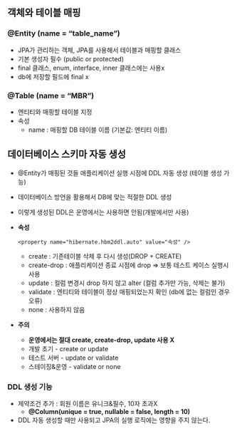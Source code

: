 ## 객체와 테이블 매핑

### @Entity (name = “table_name”)

- JPA가 관리하는 객체, JPA를 사용해서 테이블과 매핑할 클래스
- 기본 생성자 필수 (public or protected)
- final 클래스, enum, interface, inner 클래스에는 사용x
- db에 저장할 필드에 final x

### @Table (name = “MBR”)

- 엔티티와 매핑할 테이블 지정
- 속성
    - name : 매핑할 DB 테이블 이름 (기본값: 엔티티 이름)

## 데이터베이스 스키마 자동 생성

- @Entity가 매핑된 것들 애플리케이션 실행 시점에 DDL 자동 생성 (테이블 생성 가능)
- 데이터베이스 방언을 활용해서 DB에 맞는 적절한 DDL 생성
- 이렇게 생성된 DDL은 운영에서는 사용하면 안됨(개발에서만 사용)   

- **속성**
    
    `<property name="hibernate.hbm2ddl.auto" value="속성" />`
    
    - create : 기존테이블 삭제 후 다시 생성(DROP + CREATE)
    - create-drop : 애플리케이션 종료 시점에 drop ⇒ 보통 테스트 케이스 실행시 사용
    - update : 컬럼 변경시 drop 하지 않고 alter (컬럼 추가만 가능, 삭제는 불가)
    - validate : 엔티티와 테이블이 정상 매핑되었는지 확인 (db에 없는 컬럼인 경우 오류)
    - none : 사용하지 않음

- **주의**
    - **운영에서는 절대 create, create-drop, update 사용 X**
    - 개발 초기 - create or update
    - 테스트 서버 - update or validate
    - 스테이징&운영 - validate or none

### DDL 생성 기능

- 제약조건 추가 : 회원 이름은 유니크&필수, 10자 초과X
    - **@Column(unique = true, nullable = false, length = 10)**
- DDL 자동 생성할 때만 사용되고 JPA의 실행 로직에는 영향을 주지 않는다.
